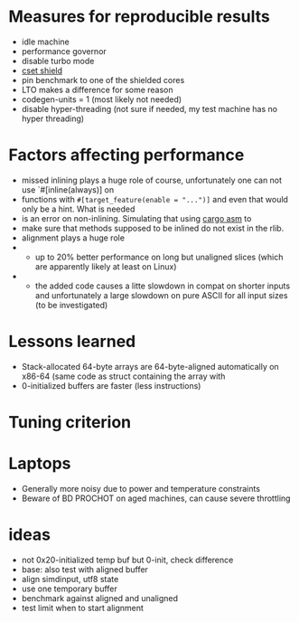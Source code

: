 # Measures for reproducible results
* idle machine
* performance governor
* disable turbo mode
* [cset shield](https://documentation.suse.com/sle-rt/12-SP4/html/SLE-RT-all/cha-shielding-model.html)
* pin benchmark to one of the shielded cores
* LTO makes a difference for some reason
* codegen-units = 1 (most likely not needed)
* disable hyper-threading (not sure if needed, my test machine has no hyper threading)

# Factors affecting performance
* missed inlining plays a huge role of course, unfortunately one can not use `#[inline(always)] on
* functions with `#[target_feature(enable = "...")]` and even that would only be a hint. What is needed
* is an error on non-inlining. Simulating that using [cargo asm](https://github.com/gnzlbg/cargo-asm) to
* make sure that methods supposed to be inlined do not exist in the rlib.
* alignment plays a huge role
* * up to 20% better performance on long but unaligned slices (which are apparently likely at least on Linux)
* * the added code causes a litte slowdown in compat on shorter inputs
    and unfortunately a large slowdown on pure ASCII for all input sizes (to be investigated)

# Lessons learned
* Stack-allocated 64-byte arrays are 64-byte-aligned automatically on x86-64 (same code as struct
  containing the array with
* 0-initialized buffers are faster (less instructions)

# Tuning criterion

# Laptops
* Generally more noisy due to power and temperature constraints
* Beware of BD PROCHOT on aged machines, can cause severe throttling


# ideas
* not 0x20-initialized temp buf but 0-init, check difference
* base: also test with aligned buffer
* align simdinput, utf8 state
* use one temporary buffer
* benchmark against aligned and unaligned
* test limit when to start alignment